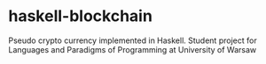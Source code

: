 # haskell-blockchain
Pseudo crypto currency implemented in Haskell. Student project for Languages and Paradigms of Programming at University of Warsaw
